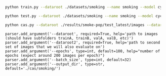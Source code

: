 ```bash
python train.py --dataroot ./datasets/smoking --name smoking --model cycle_gan --display_id -1 --use_diffaug --use_specnorm
```


```bash
python test.py --dataroot ./datasets/smoking --name smoking --model cycle_gan
```

```bash
python cas.py --dataroot ./results/smoke-pop/test_latest/images --dataroot2 ./datasets/smoking --output_dir ./cas/smoking/
```
    parser.add_argument('--dataroot', required=True, help='path to images (should have subfolders trainA, trainB, valA, valB, etc)')
    parser.add_argument('--dataroot2', required=True, help='path to second set of images that we will also evaluate on')
    parser.add_argument('--epochs', type=int, default=100, help="number of epochs (expect around 200 images per epoch)")
    parser.add_argument('--batch_size', type=int, default=32)
    parser.add_argument('--output_dir', type=str, default='./cas/smoking/')
